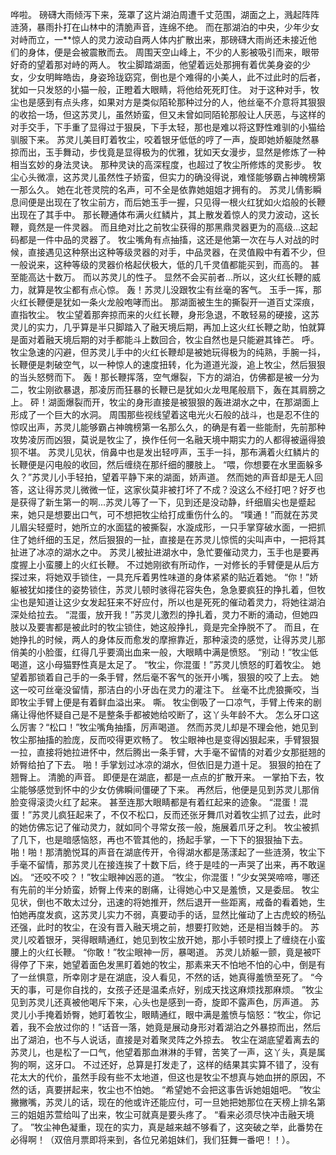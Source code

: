 哗啦。
磅礴大雨倾泻下来，笼罩了这片湖泊周遭千丈范围，湖面之上，溅起阵阵涟漪，暴雨扑打在山林中的清脆声音，连绵不绝。
而在那湖泊的中央，少年少女对峙而立，一**惊人的灵力波动自两人体内扩散出来，那磅礴大雨尚还未接近他们的身体，便是会被震散而去。
周围天空山峰上，不少的人影被吸引而来，眼带好奇的望着那对峙的两人。
牧尘脚踏湖面，他望着远处那拥有着优美身姿的少女，少女明眸皓齿，身姿玲珑窈窕，倒也是个难得的小美人，此不过此时的后者，犹如一只发怒的小猫一般，正瞪着大眼睛，将他给死死盯住。
对于这种对手，牧尘也是感到有点头疼，如果对方是类似陌轮那种过分的人，他丝毫不介意将其狠狠的收拾一场，但这苏灵儿，虽然娇蛮，但又未曾如同陌轮那般让人厌恶，与这样的对手交手，下手重了显得过于狠戾，下手太轻，那也是难以将这野性难驯的小猫给驯服下来。
苏灵儿美目盯着牧尘，咬着银牙低低的哼了一声，旋即她娇躯陡然暴掠而出，玉手舞动，步伐竟是显得极为的优雅，犹如天女漫步，显然是修炼了一种相当玄妙的身法灵诀。
那种灵诀的高深程度，也超过了牧尘所修炼的灵影步。
牧尘心头微凛，这苏灵儿虽然性子娇蛮，但实力的确没得说，难怪能够霸占神魄榜第一那么久。
她在北苍灵院的名声，可不全是依靠她姐姐才拥有的。
苏灵儿倩影瞬息间便是出现在了牧尘前方，而后她玉手一握，只见得一根火红犹如火焰般的长鞭出现在了其手中。
那长鞭通体布满火红鳞片，其上散发着惊人的灵力波动，这长鞭，竟然是一件灵器。
而且绝对比之前牧尘获得的那黑鼎灵器更为的高级...这起码都是一件中品的灵器了。
牧尘嘴角有点抽搐，这还是他第一次在与人对战的时候，直接遇见这种祭出这种等级灵器的对手，中品灵器，在灵值殿中有着不少，但一般说来，这种等级的灵器价格起伏极大，低的几千灵值都能买到，而高的。
甚至能高达十数万。
而以苏灵儿的性子。
显然不会买前者...所以，这火红长鞭的威力，就算是牧尘都有点心惊。
轰！苏灵儿没跟牧尘有丝毫的客气。
玉手一挥，那火红长鞭便是犹如一条火龙般咆哮而出。
那湖面被生生的撕裂开一道百丈深痕，直指牧尘。
牧尘望着那奔掠而来的火红长鞭，身形急退，不敢轻易的硬接，这苏灵儿的实力，几乎算是半只脚踏入了融天境后期，再加上这火红长鞭之助，怕就算是面对着融天境后期的对手都能斗上数回合，牧尘自然也是只能避其锋芒。
呼。
牧尘急速的闪避，但苏灵儿手中的火红长鞭却是被她玩得极为的纯熟，手腕一抖，长鞭便是刺破空气，以一种惊人的速度扭转，化为道道光漩，追上牧尘，然后狠狠的当头怒劈而下。
轰！那长鞭挥落，空气爆裂，下方的湖泊，仿佛都是被一分为二，牧尘刚欲暴退，那凌厉而狂暴的长鞭已是犹如火龙甩尾般扇下，轰在其肩膀之上。
砰！湖面爆裂而开，牧尘的身形直接是被狠狠的轰进湖水之中，在那湖面上形成了一个巨大的水洞。
周围那些视线望着这电光火石般的战斗，也是忍不住的惊叹出声，苏灵儿能够霸占神魄榜第一名那么久，的确是有着一些能耐，先前那种攻势凌厉而凶狠，莫说是牧尘了，换作任何一名融天境中期实力的人都得被逼得狼狈不堪。
苏灵儿见状，俏鼻中也是发出轻哼声，玉手一抖，那布满着火红鳞片的长鞭便是闪电般的收回，然后缠绕在那纤细的腰肢上。
“喂，你想要在水里面躲多久？”苏灵儿小手轻拍，望着平静下来的湖面，娇声道。
然而她的声音却是无人回答，这让得苏灵儿微微一怔，这家伙莫非被打坏了不成？没这么不经打吧？好歹也是获得了新生第一的啊...苏灵儿等了一下，见到还是没动静，纤细眉尖也是蹙起来，她只是想要出口气，可不想把牧尘给打成重伤什么的。
“噗通！”而就在苏灵儿眉尖轻蹙时，她所立的水面猛的被撕裂，水漩成形，一只手掌穿破水面，一把抓住了她纤细的玉足，然后狠狠的一扯，直接是在苏灵儿惊慌的尖叫声中，一把将其扯进了冰凉的湖水之中。
苏灵儿被扯进湖水中，急忙要催动灵力，玉手也是要再度握上小蛮腰上的火红长鞭。
不过她刚欲有所动作，一对修长的手臂便是从后方探过来，将她双手锁住，一具充斥着男性味道的身体紧紧的贴近着她。
“你！”娇躯被犹如搂住的姿势锁住，苏灵儿顿时骇得花容失色，急急要疯狂的挣扎着，但牧尘也是知道让这少女发起狂来不好应付，所以也是死死的催动着灵力，将她往湖泊深处给拉去。
“混蛋，放开我！”苏灵儿激烈的挣扎着，灵力不断的涌动，但她四肢以及要害都是被此时的牧尘锁住，她这般挣扎，竟是完全挣脱不了。
而且，在她挣扎的时候，两人的身体反而愈发的摩擦靠近，那种滚烫的感觉，让得苏灵儿那俏美的小脸蛋，红得几乎要滴出血来一般，大眼睛中满是愤怒。
“别动！”牧尘低喝道，这小母猫野性真是太足了。
“牧尘，你混蛋！”苏灵儿愤怒的盯着牧尘。
她望着那锁着自己手的一条手臂，然后毫不客气的张开小嘴，狠狠的咬了上去。
她这一咬可丝毫没留情，那洁白的小牙齿在灵力的灌注下。
丝毫不比虎狼撕咬，当即牧尘手臂上便是有着鲜血溢出来。
嘶。
牧尘倒吸了一口凉气，手臂上传来的剧痛让得他怀疑自己是不是整条手都被她给咬断了，这丫头年龄不大。
怎么牙口这么厉害？“松口！”牧尘嘴角抽搐，厉声喝道。
然而苏灵儿却是不理会他，她见到牧尘那抽搐的脸庞，反而咬得更欢畅了。
牧尘眼神也是变得凶狠起来，手臂狠狠一拉，直接将她拉进怀中，然后腾出一条手臂，大手毫不留情的对着少女那挺翘的娇臀给拍了下去。
啪！手掌划过冰凉的湖水，但依旧是力道十足。
狠狠的拍在了翘臀上。
清脆的声音。
即便是在湖底，都是一点点的扩散开来。
一掌拍下去，牧尘能够感觉到怀中的少女仿佛瞬间僵硬了下来。
再然后，他便是见到苏灵儿那俏脸变得滚烫火红了起来。
甚至连那大眼睛都是有着红起来的迹象。
“混蛋！混蛋！”苏灵儿疯狂起来了，不仅不松口，反而还张牙舞爪对着牧尘抓了过去，此时的她仿佛忘记了催动灵力，就如同个寻常女孩一般，施展着爪牙之利。
牧尘被抓了几下，也是暗感恼怒，再也不管其他的，扬起手掌，一下下的狠狠抽下去。
啪！啪！那清脆悦耳的声音在湖底传开，令得湖水都是荡漾起了一些涟漪，牧尘下手毫不留情，那苏灵儿在接连挨了十数下后，终于是哇的一声哭了出来，再不敢逞凶。
“还咬不咬？！”牧尘眼神凶恶的道。
“牧尘，你混蛋！”少女哭哭啼啼，哪还有先前的半分娇蛮，娇臀上传来的剧痛，让得她心中又是羞愤，又是委屈。
牧尘见状，倒也不敢太过分，迅速的将她推开，然后退开一些距离，戒备的看着她，生怕她再度发疯，这苏灵儿实力不弱，真要动手的话，显然比催动了上古虎蛟的杨弘还强，此时的牧尘，在没有晋入融天境之前，想要打败她，还是相当棘手的。
苏灵儿咬着银牙，哭得眼睛通红，她见到牧尘放开她，那小手顿时摸上了缠绕在小蛮腰上的火红长鞭。
“你敢！”牧尘眼神一厉，暴喝道。
苏灵儿娇躯一颤，竟是被吓得停了下来，她望着面色发黑盯着她的牧尘，那素来天不怕地不怕的心中，倒是有了一丝惧意，所幸刚才是在湖底，没人看见，不然的话，她真得羞愤至死了。
“今天的事，可是你自找的，女孩子还是温柔点好，别成天找这麻烦找那麻烦。
”牧尘见到苏灵儿还真被他喝斥下来，心头也是感到一奇，旋即不露声色，厉声道。
苏灵儿小手掩着娇臀，她盯着牧尘，眼睛通红，眼中满是羞愤与恼怒：“牧尘，你记着，我不会放过你的！”话音一落，她竟是展动身形对着湖泊之外暴掠而出，然后出了湖泊，也不与人说话，直接是对着聚灵阵之外掠去。
牧尘在湖底望着离去的苏灵儿，也是松了一口气，他望着那血淋淋的手臂，苦笑了一声，这丫头，真是属狗的啊，这牙口。
不过还好，总算是打发走了，这样的结果其实算不错了，没有花太大的代价，虽然手段有些不太地道，但这也是牧尘不想真与她血拼的原因，不然的话，真要拼起来，牧尘也不怕她。
“希望她不会把这事告诉她姐姐吧。
”牧尘撇撇嘴，苏灵儿的话，现在的他或许还能应付，可一旦她把她那位在天榜上排名第三的姐姐苏萱给叫了出来，牧尘可就真是要头疼了。
“看来必须尽快冲击融天境了。
”牧尘神色凝重，现在的实力，真是越来越不够看了，这突破之举，此番势在必得啊！（双倍月票即将来到，各位兄弟姐妹们，我们狂舞一番吧！！）。

